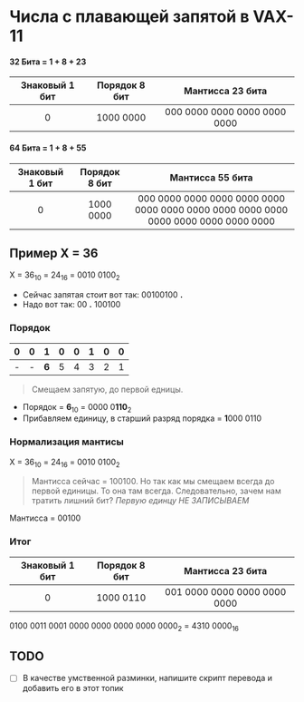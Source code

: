 # Числа с плавающей запятой в VAX-11

#### 32 Бита = 1 + 8 + 23
| Знаковый 1 бит  | Порядок 8 бит | Мантисса 23 бита |
|:---------------:|:----------:|:--------:|
|0| 1000 0000 | 000 0000 0000 0000 0000 0000 |
#### 64 Бита = 1 + 8 + 55
| Знаковый 1 бит  | Порядок 8 бит | Мантисса 55 бита |
|:---------------:|:----------:|:--------:|
|0| 1000 0000 | 000 0000 0000 0000 0000 0000 0000 0000 0000 0000 0000 0000 0000 0000 0000 0000 0000|

## Пример X = 36
X = 36<sub>10</sub> = 24<sub>16</sub> = 0010 0100<sub>2</sub>

- Сейчас запятая стоит вот так: 00100100 **.** 
- Надо вот так: 00 **.** 100100  
### Порядок
| 0 | 0 | 1 | 0 | 0 | 1 | 0 | 0 |
|:---:|:---:|:---:|:---:|:---:|:---:|:---:|:---:|
| - | - | **6** | 5 | 4 | 3 | 2 | 1 |
> Смещаем запятую, до первой едницы.

- Порядок = **6**<sub>10</sub> = 0000 0**110**<sub>2</sub> 
- Прибавляем единицу, в старший разряд порядка = **1**000 0110
### Нормализация мантисы
X = 36<sub>10</sub> = 24<sub>16</sub> = 0010 0100<sub>2</sub> 

> Мантисса сейчас = 100100. 
Но так как мы смещаем всегда до первой единицы. То она там всегда. Следовательно, зачем нам тратить лишний бит?
_Первую единцу НЕ ЗАПИСЫВАЕМ_

Мантисса = 00100

### Итог

| Знаковый 1 бит  | Порядок 8 бит | Мантисса 23 бита |
|:---------------:|:----------:|:--------:|
|0| 1000 0110 | 001 0000 0000 0000 0000 0000|
0100 0011 0001 0000 0000 0000 0000 0000<sub>2</sub> = 4310 0000<sub>16</sub>

## TODO
- [ ] В качестве умственной разминки, напишите скрипт перевода и добавить его в этот топик